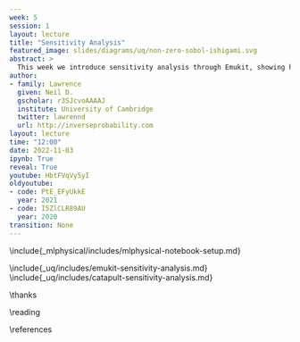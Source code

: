 ```yaml
---
week: 5
session: 1
layout: lecture
title: "Sensitivity Analysis"
featured_image: slides/diagrams/uq/non-zero-sobol-ishigami.svg
abstract: >
  This week we introduce sensitivity analysis through Emukit, showing how Emukit can deliver Sobol indices for understanding how the output of the system is affected by different inputs.
author:
- family: Lawrence
  given: Neil D.
  gscholar: r3SJcvoAAAAJ
  institute: University of Cambridge
  twitter: lawrennd
  url: http://inverseprobability.com
layout: lecture
time: "12:00"
date: 2022-11-03
ipynb: True
reveal: True
youtube: HbtFVqVy5yI
oldyoutube:
- code: PtE_EFyUkkE
  year: 2021
- code: I5ZlCLR89AU
  year: 2020
transition: None
---
```


\include{_mlphysical/includes/mlphysical-notebook-setup.md}

\include{_uq/includes/emukit-sensitivity-analysis.md}
\include{_uq/includes/catapult-sensitivity-analysis.md}

\thanks

\reading

\references
